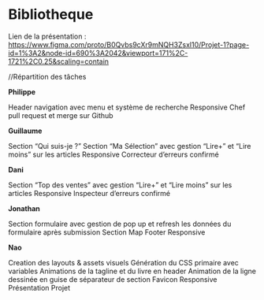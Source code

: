 # Bibliotheque

Lien de la présentation : 
https://www.figma.com/proto/B0Qvbs9cXr9mNQH3Zsxl10/Projet-1?page-id=1%3A2&node-id=690%3A2042&viewport=171%2C-1721%2C0.25&scaling=contain


//Répartition des tâches

**Philippe**

  Header navigation avec menu et système de recherche
  Responsive
  Chef pull request et merge sur Github

**Guillaume**

  Section “Qui suis-je ?” 
  Section “Ma Sélection” avec gestion “Lire+” et “Lire moins” sur les articles
  Responsive
  Correcteur d’erreurs confirmé

**Dani**

  Section “Top des ventes” avec gestion “Lire+” et “Lire moins” sur les articles
  Responsive
  Inspecteur d’erreurs confirmé

**Jonathan**

  Section formulaire avec gestion de pop up et refresh les données du formulaire après submission
  Section Map
  Footer
  Responsive

**Nao**

  Creation des layouts & assets visuels
  Génération du CSS primaire avec variables
  Animations de la tagline et du livre en header
  Animation de la ligne dessinée en guise de séparateur de section
  Favicon
  Responsive
  Présentation Projet
